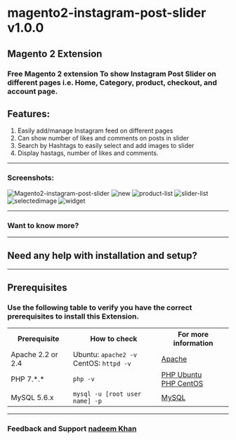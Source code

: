 # magento2-instagram-post-slider v1.0.0
## Magento 2 Extension

### Free Magento 2 extension To show Instagram Post Slider on different pages i.e. Home, Category, product, checkout, and account page.


## Features:
1. Easily add/manage Instagram feed on different pages
2. Can show number of likes and comments on posts in slider
3. Search by Hashtags to easily select and add images to slider
4. Display hastags, number of likes and comments.

___________________________________________________________________________________________________

### Screenshots:
<img src="https://i.ibb.co/dGyPhMz/Magento2-instagram-post-slider.png" alt="Magento2-instagram-post-slider" border="0">
<img src="https://i.ibb.co/Q9N7G2T/new.webp" alt="new" border="0">
<img src="https://i.ibb.co/sFPw1BX/product-list.webp" alt="product-list" border="0">
<img src="https://i.ibb.co/mbXnD6V/slider-list.webp" alt="slider-list" border="0">
<img src="https://i.ibb.co/5LXGPGR/selectedimage.webp" alt="selectedimage" border="0">
<img src="https://i.ibb.co/RDgzRZq/widget.webp" alt="widget" border="0">

___________________________________________________________________________________________________

### Want to know more?

<!-- ## Visit <a href='https://xmagestore.com/' target='_blank'>Magelumen Store</a> -->
___________________________________________________________________________________________________
## Need any help with installation and setup?

<!-- ## Visit <a href='http://wiki.xmagestore.com/' target='_blank'>http://wiki.xmagestore.com/</a> -->

___________________________________________________________________________________________________
## Prerequisites

### Use the following table to verify you have the correct prerequisites to install this Extension.
<table>
	<tbody>
		<tr>
			<th>Prerequisite</th>
			<th>How to check</th>
			<th>For more information</th>
		</tr>
	<tr>
		<td>Apache 2.2 or 2.4</td>
		<td>Ubuntu: <code>apache2 -v</code><br>
		CentOS: <code>httpd -v</code></td>
		<td><a href="https://devdocs.magento.com/guides/v2.2/install-gde/prereq/apache.html">Apache</a></td>
	</tr>
	<tr>
		<td>PHP 7.*.*</td>
		<td><code>php -v</code></td>
		<td><a href="http://devdocs.magento.com/guides/v2.2/install-gde/prereq/php-ubuntu.html">PHP Ubuntu</a><br><a href="http://devdocs.magento.com/guides/v2.2/install-gde/prereq/php-centos.html">PHP CentOS</a></td>
	</tr>
	<tr><td>MySQL 5.6.x</td>
	<td><code>mysql -u [root user name] -p</code></td>
	<td><a href="http://devdocs.magento.com/guides/v2.2/install-gde/prereq/mysql.html">MySQL</a></td>
	</tr>
</tbody>
</table>

___________________________________________________________________________________________________
### Feedback and Support <a href="mailto:khannadeem243@gmail.com">nadeem Khan</a>




